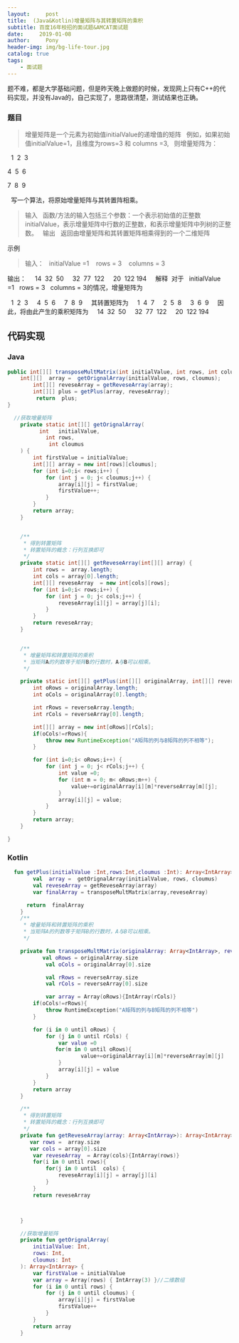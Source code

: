 ```yaml
---
layout:     post
title:  (Java&Kotlin)增量矩阵与其转置矩阵的乘积
subtitle: 百度16年校招的面试题&AMCAT面试题
date:     2019-01-08
author:     Pony
header-img: img/bg-life-tour.jpg
catalog: true
tags:
    - 面试题
---
```

题不难，都是大学基础问题，但是昨天晚上做题的时候，发现网上只有C++的代码实现，并没有Java的，自己实现了，思路很清楚，测试结果也正确。
### 题目

>增量矩阵是一个元素为初始值initialValue的递增值的矩阵
  例如，如果初始值initialValue=1，且维度为rows=3 和 columns =3,
  则增量矩阵为：

 
 1  2  3
 
 4  5  6

 7  8  9

  写一个算法，将原始增量矩阵与其转置阵相乘。



>输入
  函数/方法的输入包括三个参数：一个表示初始值的正整数 initialValue，表示增量矩阵中行数的正整数，和表示增量矩阵中列树的正整数。
  输出
  返回由增量矩阵和其转置矩阵相乘得到的一个二维矩阵

示例
>输入：
  initialValue =1 
  rows = 3 
  columns = 3
   
    
  
  

输出：
 
  14  32  50
  
  32  77  122
  
  20  122 194
  
  解释  对于
   initialValue =1   rows = 3   columns = 3的情况，增量矩阵为
  

  
  1  2  3
  
  4  5  6
  
  7  8  9
  
  其转置矩阵为
  
  1  4  7
  
  2  5  8
  
  3  6  9
  
  因此，将由此产生的乘积矩阵为
  
  14  32  50
  
  32  77  122
  
  20  122 194
  


## 代码实现
### Java
```java
public int[][] transposeMultMatrix(int initialValue, int rows, int columns){
    int[][]  array =  getOrignalArray(initialValue, rows, cloumus);
        int[][] reveseArray = getReveseArray(array);
        int[][] plus = getPlus(array, reveseArray);
         return  plus;
}

  //获取增量矩阵
    private static int[][] getOrignalArray(
          int   initialValue,
            int rows,
             int cloumus
    ) {
        int firstValue = initialValue;
        int[][] array = new int[rows][cloumus];
        for (int i=0;i< rows;i++) {
            for (int j = 0; j< cloumus;j++) {
                array[i][j] = firstValue;
                firstValue++;
            }
        }
        return array;
    }


    /**
     * 得到转置矩阵
     * 转置矩阵的概念：行列互换即可
     */
    private static int[][] getReveseArray(int[][] array) {
        int rows =  array.length;
        int cols = array[0].length;
        int[][] reveseArray  = new int[cols][rows];
        for (int i=0;i< rows;i++) {
            for (int j = 0; j< cols;j++) {
                reveseArray[i][j] = array[j][i];
            }
        }
        return reveseArray;
    }


    /**
     * 增量矩阵和转置矩阵的乘积
     * 当矩阵A的列数等于矩阵B的行数时，A与B可以相乘。
     */

    private static int[][] getPlus(int[][] originalArray, int[][] reverseArray) {
        int oRows = originalArray.length;
        int oCols = originalArray[0].length;

        int rRows = reverseArray.length;
        int rCols = reverseArray[0].length;

        int[][] array = new int[oRows][rCols];
        if(oCols!=rRows){
            throw new RuntimeException("A矩阵的列与B矩阵的列不相等");
        }

        for (int i=0;i< oRows;i++) {
            for (int j = 0; j< rCols;j++) {
                int value =0;
                for (int m = 0; m< oRows;m++) {
                    value+=originalArray[i][m]*reverseArray[m][j];
                }
                array[i][j] = value;
            }
        }
        return array;
    }

}

```

### Kotlin

```kotlin
  fun getPlus(initialValue :Int,rows:Int,cloumus :Int): Array<IntArray> {
        val  array =  getOrignalArray(initialValue, rows, cloumus)
        val reveseArray = getReveseArray(array)
        var finalArray = transposeMultMatrix(array,reveseArray)

      return  finalArray
    }
    /**
     * 增量矩阵和转置矩阵的乘积
     * 当矩阵A的列数等于矩阵B的行数时，A与B可以相乘。
     */

    private fun transposeMultMatrix(originalArray: Array<IntArray>, reverseArray: Array<IntArray>): Array<IntArray> {
           val oRows = originalArray.size
            val oCols = originalArray[0].size

            val rRows = reverseArray.size
            val rCols = reverseArray[0].size

            var array = Array(oRows){IntArray(rCols)}
        if(oCols!=rRows){
            throw RuntimeException("A矩阵的列与B矩阵的列不相等")
        }

        for (i in 0 until oRows) {
            for (j in 0 until rCols) {
                var value =0
               for(m in 0 until oRows){
                       value+=originalArray[i][m]*reverseArray[m][j]
                }
                array[i][j] = value
            }
        }
        return array
    }

    /**
     * 得到转置矩阵
     * 转置矩阵的概念：行列互换即可
     */
    private fun getReveseArray(array: Array<IntArray>): Array<IntArray> {
       var rows =  array.size
       var cols = array[0].size
        var reveseArray  = Array(cols){IntArray(rows)}
        for(i in 0 until rows){
            for(j in 0 until  cols) {
                reveseArray[i][j] = array[j][i]
            }
        }
        return reveseArray



    }

    //获取增量矩阵
    private fun getOrignalArray(
        initialValue: Int,
        rows: Int,
        cloumus: Int
    ): Array<IntArray> {
        var firstValue = initialValue
        var array = Array(rows) { IntArray(3) }//二维数组
        for (i in 0 until rows) {
            for (j in 0 until cloumus) {
                array[i][j] = firstValue
                firstValue++
            }
        }
        return array
    }
```